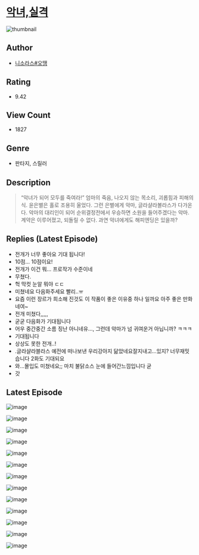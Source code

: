 # [악녀,실격](https://comic.naver.com/bestChallenge/list?titleId=810155)
![thumbnail](https://image-comic.pstatic.net/user_contents_data/challenge_comic/2023/05/23/344711/upload_7291671271226565990_480x623.jpeg)

## Author
- [니소라스#오땡](https://comic.naver.com/artistTitle?id=344711)

## Rating
- 9.42

## View Count
- 1827

## Genre
- 판타지, 스릴러

## Description
> “악녀가 되어 모두를 죽여라!” 엄마의 죽음, 나오지 않는 목소리, 괴롭힘과 피해의식. 윤은별은 홀로 조용히 울었다. 그런 은별에게 악마, 글라샬라볼라스가 다가온다. 악마의 대리인이 되어 순위결정전에서 우승하면 소원을 들어주겠다는 악마. 계약은 이루어졌고, 되돌릴 수 없다. 과연 악녀에게도 해피엔딩은 있을까?

## Replies (Latest Episode)
- 전개가 너무 좋아요 기대 됩니다!
- 10점... 10점이요!
- 전개가 이건 뭐... 프로작가 수준이네
- 무쳤다.
- 헉 막컷 눈알 뭐야 ㄷㄷ
- 미쳤네요 다음화주세요 빨리..ㅠ
- 요즘 이런 장르가 희소해 진것도 이 작품이 좋은 이유중 하나 일까요 아주 좋은 만화네여~
- 전개 미쳤다,,,,,
- 굳굳 다음화가 기대됩니다
- 어우 중간중간 소름 징난 아니네유…, 그런데 악마가 넘 귀여운거 아닙니까? ㅋㅋㅋ
- 기대됩니다
- 상상도 못한 전개..!
- .글라샬라블라스 예전에 떠나보낸 우리강아지 닮았네요잘지내고...있지? 너무재밋습니다 2화도 기대되요
- 와...몰입도 미쳤네요;; 마치 불닭소스 눈에 들어간느낌입니다 굳
- 갓

## Latest Episode
![image](https://image-comic.pstatic.net/user_contents_data/challenge_comic/2023/05/23/344711/upload_4135774944759997028.jpeg)

![image](https://image-comic.pstatic.net/user_contents_data/challenge_comic/2023/05/23/344711/upload_3474870367228933731.jpeg)

![image](https://image-comic.pstatic.net/user_contents_data/challenge_comic/2023/05/23/344711/upload_3702348542647546725.jpeg)

![image](https://image-comic.pstatic.net/user_contents_data/challenge_comic/2023/05/23/344711/upload_3474585624503400754.jpeg)

![image](https://image-comic.pstatic.net/user_contents_data/challenge_comic/2023/05/23/344711/upload_3545798995507962935.jpeg)

![image](https://image-comic.pstatic.net/user_contents_data/challenge_comic/2023/05/23/344711/upload_7233679728721540966.jpeg)

![image](https://image-comic.pstatic.net/user_contents_data/challenge_comic/2023/05/23/344711/upload_7076669274864313910.jpeg)

![image](https://image-comic.pstatic.net/user_contents_data/challenge_comic/2023/05/23/344711/upload_7017789332050239794.jpeg)

![image](https://image-comic.pstatic.net/user_contents_data/challenge_comic/2023/05/23/344711/upload_3545514006526701621.jpeg)

![image](https://image-comic.pstatic.net/user_contents_data/challenge_comic/2023/05/23/344711/upload_3703191863791280441.jpeg)

![image](https://image-comic.pstatic.net/user_contents_data/challenge_comic/2023/05/23/344711/upload_7365698970300264547.jpeg)

![image](https://image-comic.pstatic.net/user_contents_data/challenge_comic/2023/05/23/344711/upload_3991093293427472181.jpeg)

![image](https://image-comic.pstatic.net/user_contents_data/challenge_comic/2023/05/23/344711/upload_7363443889853118262.jpeg)
